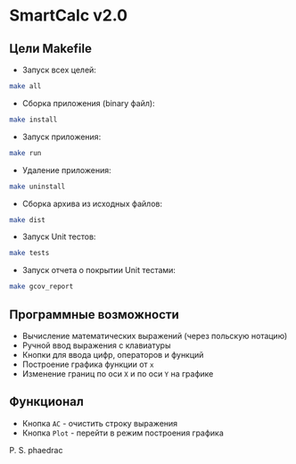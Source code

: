 # SmartCalc v2.0

## Цели Makefile
- Запуск всех целей:
```sh
make all
```
- Сборка приложения (binary файл):
```sh
make install
```
- Запуск приложения:
```sh
make run
```
- Удаление приложения:
```sh
make uninstall
```
- Сборка архива из исходных файлов:
```sh
make dist
```
- Запуск Unit тестов:
```sh
make tests
```
- Запуск отчета о покрытии Unit тестами:
```sh
make gcov_report
```

## Программные возможности
- Вычисление математических выражений (через польскую нотацию)
- Ручной ввод выражения с клавиатуры
- Кнопки для ввода цифр, операторов и функций
- Построение графика функции от `x`
- Изменение границ по оси `X` и по оси `Y` на графике

## Функционал
- Кнопка `AC` - очистить строку выражения
- Кнопка `Plot` - перейти в режим построения графика

P. S. phaedrac